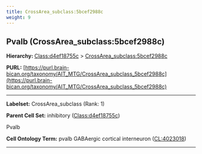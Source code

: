```yaml
---
title: CrossArea_subclass:5bcef2988c
weight: 9
---
```

## Pvalb (CrossArea_subclass:5bcef2988c)
<b>Hierarchy: </b>
[Class:d4ef18755c](../Class_d4ef18755c) >
[CrossArea_subclass:5bcef2988c](../CrossArea_subclass_5bcef2988c)

**PURL:** [https://purl.brain-bican.org/taxonomy/AIT_MTG/CrossArea_subclass_5bcef2988c](https://purl.brain-bican.org/taxonomy/AIT_MTG/CrossArea_subclass_5bcef2988c)

---


**Labelset:** CrossArea_subclass (Rank: 1)

**Parent Cell Set:** inhibitory ([Class:d4ef18755c](../Class_d4ef18755c))

Pvalb


**Cell Ontology Term:**  pvalb GABAergic cortical interneuron ([CL:4023018](https://www.ebi.ac.uk/ols/ontologies/cl/terms?obo_id=CL:4023018)) 

[MARKER GENES.]: #


---

[TRANSFERRED ANNOTATIONS.]: #


[AUTHOR ANNOTATION FIELDS.]: #

